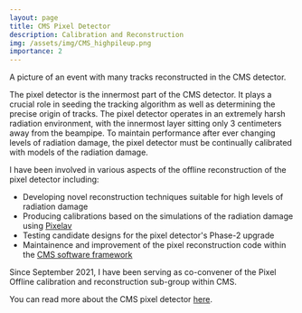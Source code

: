 ```yaml
---
layout: page
title: CMS Pixel Detector
description: Calibration and Reconstruction
img: /assets/img/CMS_highpileup.png
importance: 2
---
```

<div class="row">
    <div style="text-align: center">
        <img class="img-fluid rounded z-depth-1" src="{{ '/assets/img/CMS_highpileup.png' | relative_url }}" alt="" title="CMS Collisions"/>
    </div>
</div>
<div class="caption">
    A picture of an event with many tracks reconstructed in the CMS detector.
</div>

The pixel detector is the innermost part of the CMS detector. It plays
a crucial role in seeding the tracking algorithm as well as determining the
precise origin of tracks. 
The pixel detector operates in an extremely harsh radiation environment, with the innermost layer sitting only 3 centimeters away from the 
beampipe. 
To maintain performance after ever changing levels of radiation damage, the
pixel detector must be continually calibrated with models of the radiation
damage. 

I have been involved in various aspects of the offline reconstruction of the
pixel detector including:

- Developing novel reconstruction techniques suitable for high levels of radiation damage
- Producing calibrations based on the simulations of the radiation damage using [Pixelav](https://inspirehep.net/literature/772925)
- Testing candidate designs for the pixel detector's Phase-2 upgrade
- Maintainence and improvement of the pixel reconstruction code within the [CMS software framework](http://cms-sw.github.io/)


Since September 2021, I have been serving as co-convener of the Pixel Offline calibration and reconstruction sub-group within CMS.

You can read more about the CMS pixel detector [here](https://arxiv.org/abs/2012.14304).
   
<div class="row  justify-content-sm-center">
    <div style="text-align: center">
        <img class="img-fluid rounded z-depth-1" src="{{ '/assets/img/The-structure-of-the-CMS-Pixel-Detector.png ' | relative_url }}" alt="" title="The pixel detector"/>
    </div>
</div>

      


